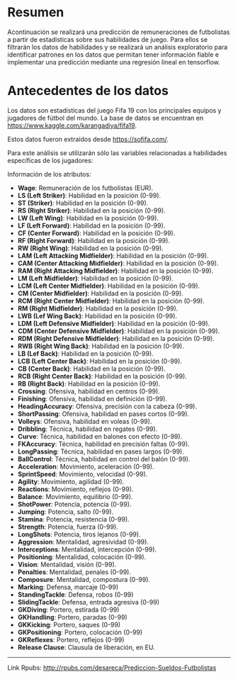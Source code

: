 # Resumen

Acontinuación se realizará una predicción de remuneraciones de futbolistas a partir de estadísticas sobre sus habilidades de juego. Para ellos se filtrarán los datos de habilidades y se realizará un análisis exploratorio para identificar patrones en los datos que permitan tener información fiable e implementar una predicción mediante una regresión lineal en tensorflow.

# Antecedentes de los datos

Los datos son estadísticas del juego Fifa 19 con los principales equipos y jugadores de fútbol del mundo. La base de datos se encuentran en https://www.kaggle.com/karangadiya/fifa19.

Estos datos fueron extraídos desde https://sofifa.com/.

Para este análisis se utilizarán sólo las variables relacionadas a habilidades específicas de los jugadores:

Información de los atributos:

- **Wage**: Remuneración de los futbolistas (EUR).
- **LS (Left Striker)**: Habilidad en la posición (0-99).
- **ST (Striker)**: Habilidad en la posición (0-99).
- **RS (Right Striker)**: Habilidad en la posición (0-99).
- **LW (Left Wing)**: Habilidad en la posición (0-99).
- **LF (Left Forward)**: Habilidad en la posición (0-99).
- **CF (Center Forward)**: Habilidad en la posición (0-99).
- **RF (Right Forward)**: Habilidad en la posición (0-99).
- **RW (Right Wing)**: Habilidad en la posición (0-99).
- **LAM (Left Attacking Midfielder)**: Habilidad en la posición (0-99).
- **CAM (Center Attacking Midfielder)**: Habilidad en la posición (0-99).
- **RAM (Right Attacking Midfielder)**: Habilidad en la posición (0-99).
- **LM (Left Midfielder)**: Habilidad en la posición (0-99).
- **LCM (Left Center Midfielder)**: Habilidad en la posición (0-99).
- **CM (Center Midfielder)**: Habilidad en la posición (0-99).
- **RCM (Right Center Midfielder)**: Habilidad en la posición (0-99).
- **RM (Right Midfielder)**: Habilidad en la posición (0-99).
- **LWB (Lef Wing Back)**: Habilidad en la posición (0-99).
- **LDM (Left Defensive Midfielder)**: Habilidad en la posición (0-99).
- **CDM (Center Defensive Midfielder)**: Habilidad en la posición (0-99).
- **RDM (Right Defensive Midfielder)**: Habilidad en la posición (0-99).
- **RWB (Right Wing Back)**: Habilidad en la posición (0-99).
- **LB (Lef Back)**: Habilidad en la posición (0-99).
- **LCB (Left Center Back)**: Habilidad en la posición (0-99).
- **CB (Center Back)**: Habilidad en la posición (0-99).
- **RCB (Right Center Back)**: Habilidad en la posición (0-99).
- **RB (Right Back)**: Habilidad en la posición (0-99).
- **Crossing**: Ofensiva, habilidad en centros (0-99).
- **Finishing**: Ofensiva, habilidad en definición (0-99).
- **HeadingAccuracy**: Ofensiva, precisión con la cabeza (0-99).
- **ShortPassing**: Ofensiva, habilidad en pases cortos (0-99).
- **Volleys**: Ofensiva, habilidad en voleas (0-99).
- **Dribbling**: Técnica, habilidad en regates (0-99).
- **Curve**: Técnica, habilidad en balones con efecto (0-99).
- **FKAccuracy**: Técnica, habilidad en precisión faltas (0-99).
- **LongPassing**: Técnica, habilidad en pases largos (0-99).
- **BallControl**: Técnica, habilidad en control del balón (0-99).
- **Acceleration**: Movimiento, aceleración (0-99).
- **SprintSpeed**: Movimiento, velocidad (0-99).
- **Agility**: Movimiento, agilidad (0-99).
- **Reactions**: Movimiento, reflejos (0-99).
- **Balance**: Movimiento, equilibrio (0-99).
- **ShotPower**: Potencia, potencia (0-99).
- **Jumping**: Potencia, salto (0-99).
- **Stamina**: Potencia, resistencia (0-99).
- **Strength**: Potencia, fuerza (0-99).
- **LongShots**: Potencia, tiros lejanos (0-99).
- **Aggression**: Mentalidad, agresividad (0-99).
- **Interceptions**: Mentalidad, intercepción (0-99).
- **Positioning**: Mentalidad, colocación (0-99).
- **Vision**: Mentalidad, visión (0-99).
- **Penalties**: Mentalidad, penales (0-99).
- **Composure**: Mentalidad, compostura (0-99).
- **Marking**: Defensa, marcaje (0-99)
- **StandingTackle**: Defensa, robos (0-99)
- **SlidingTackle**: Defensa, entrada agresiva (0-99)
- **GKDiving**: Portero, estirada (0-99)
- **GKHandling**: Portero, paradas (0-99)
- **GKKicking**: Portero, saques (0-99)
- **GKPositioning**: Portero, colocación (0-99)
- **GKReflexes**: Portero, reflejos (0-99)
- **Release Clause**: Clausula de liberación, en EU.


---

Link Rpubs: http://rpubs.com/desareca/Prediccion-Sueldos-Futbolistas

